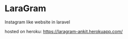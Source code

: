 # LaraGram
Instagram like website in laravel

hosted on heroku: https://laragram-ankit.herokuapp.com/
